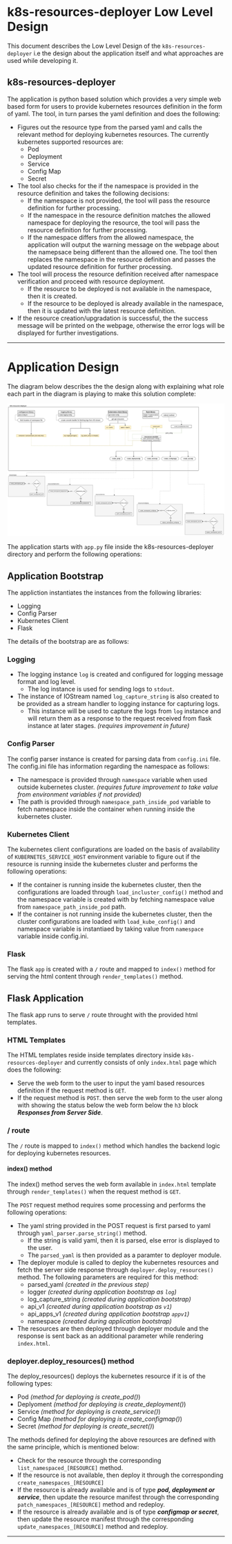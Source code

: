 # k8s-resources-deployer Low Level Design
This document describes the Low Level Design of the `k8s-resources-deployer` i.e the design about the application itself and what approaches are used while developing it. 

## k8s-resources-deployer
The application is python based solution which provides a very simple web based form for users to provide kubernetes resources definition in the form of yaml. The tool, in turn parses the yaml definition and does the following:

- Figures out the resource type from the parsed yaml and calls the relevant method for deploying kubernetes resources. The currently kubernetes supported resources are:
  - Pod
  - Deployment
  - Service
  - Config Map
  - Secret
- The tool also checks for the if the namespace is provided in the resource definition and takes the following decisions:
  - If the namespace is not provided, the tool will pass the resource definition for further processing.
  - If the namespace in the resource definition matches the allowed namespace for deploying the resource, the tool will pass the resource definition for further processing.
  - If the namespace differs from the allowed namespace, the application will output the warning message on the webpage about the namepsace being different than the allowed one. The tool then replaces the namespace in the resource definition and passes the updated resource definition for further processing.
- The tool will process the resource definition received after namespace verification and proceed with resource deployment.
  - If the resource to be deployed is not available in the namespace, then it is created.
  - If the resource to be deployed is already available in the namespace, then it is updated with the latest resource definition.
- If the resource creation/upgradation is successful, the the success message will be printed on the webpage, otherwise the error logs will be displayed for further investigations.


---


# Application Design

The diagram below describes the the design along with explaining what role each part in the diagram is playing to make this solution complete:

![current-infra](diagrams/lld.jpg)

The application starts with `app.py` file inside the k8s-resources-deployer directory and perform the following operations:

## Application Bootstrap
The appliction instantiates the instances from the following libraries:
- Logging
- Config Parser
- Kubernetes Client
- Flask

The details of the bootstrap are as follows:

### Logging
- The logging instance `log` is created and configured for logging message format and log level.
  - The log instance is used for sending logs to `stdout`.
- The instance of IOStream named `log_capture_string` is also created to be provided as a stream handler to logging instance for capturing logs. 
  - This instance will be used to capture the logs from `log` instance and will return them as a response to the request received from flask instance at later stages. *(requires improvement in future)*

### Config Parser
The config parser instance is created for parsing data from `config.ini` file. The config.ini file has information regarding the namespace as follows:

- The namespace is provided through `namespace` variable when used outside kubernetes cluster. *(requires future improvement to take value from environment variables if not provided)*
- The path is provided through `namespace_path_inside_pod` variable to fetch namespace inside the container when running inside the kubernetes cluster.

### Kubernetes Client
The kubernetes client configurations are loaded on the basis of availability of `KUBERNETES_SERVICE_HOST` environment variable to figure out if the resource is running inside the kubernetes cluster and performs the following operations:

 - If the container is running inside the kubernetes cluster, then the configurations are loaded through `load_incluster_config()` method and the namespace variable is created with by fetching namespace value from `namespace_path_inside_pod` path.
 - If the container is not running inside the kubernetes cluster, then the cluster configurations are loaded with `load_kube_config()` and namespace variable is instantiaed by taking value from `namespace` variable inside config.ini.

### Flask
The flask `app` is created with a `/` route and mapped to `index()` method for serving the html content through `render_templates()` method.

## Flask Application
The flask app runs to serve `/` route throught with the provided html templates.

### HTML Templates
The HTML templates reside inside templates directory inside `k8s-resources-deployer` and currently consists of only `index.html` page which does the following:
- Serve the web form to the user to input the yaml based resources definition if the request method is `GET`.
- If the request method is `POST`. then serve the web form to the user along with showing the status below the web form below the `h3` block ***Responses from Server Side***.

### / route
The `/` route is mapped to `index()` method which handles the backend logic for deploying kubernetes resources.

#### index() method
The index() method serves the web form available in `index.html` template through `render_templates()` when the request method is `GET`.

The `POST` request method requires some processing and performs the following operations:
- The yaml string provided in the POST request is first parsed to yaml through `yaml_parser.parse_string()` method.
  - If the string is valid yaml, then it is parsed, else error is displayed to the user.
  - The `parsed_yaml` is then provided as a paramter to deployer module.
- The deployer module is called to deploy the kubernetes resources and fetch the server side response through `deployer.deploy_resources()` method. The following parameters are required for this method:
  - parsed_yaml *(created in the previous step)*
  - logger *(created during application bootstrap as `log`)*
  - log_capture_string *(created during application bootstrap)*
  - api_v1 *(created during application bootstrap as `v1`)*
  - api_apps_v1 *(created during application bootstrap `appv1`)*
  - namespace *(created during application bootstrap)*
- The resources are then deployed through deployer module and the response is sent back as an additional parameter while rendering `index.html`.

### deployer.deploy_resources() method
The deploy_resources() deploys the kubernetes resource if it is of the following types:
- Pod *(method for deploying is create_pod()*)
- Deplyoment *(method for deploying is create_deployment()*)
- Service *(method for deploying is create_service()*)
- Config Map *(method for deploying is create_configmap()*)
- Secret *(method for deploying is create_secret()*)

The methods defined for deploying the above resources are defined with the same principle, which is mentioned below:
- Check for the resource through the corresponding `list_namespaced_[RESOURCE]` method.
- If the resource is not available, then deploy it through the corresponding `create_namespaces_[RESOURCE]`
- If the resource is already available and is of type ***pod, deployment or service***, then update the resource manifest through the corresponding `patch_namespaces_[RESOURCE]` method and redeploy.
- If the resource is already available and is of type ***configmap or secret***, then update the resource manifest through the corresponding `update_namespaces_[RESOURCE]` method and redeploy.
---